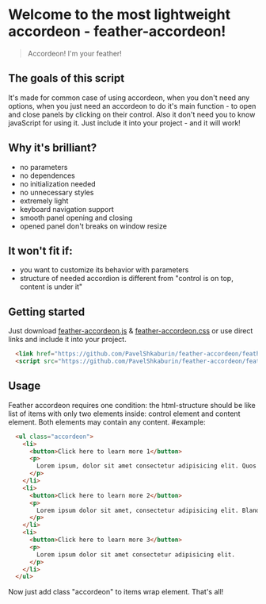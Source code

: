 # Welcome to the most lightweight accordeon - feather-accordeon!

> Accordeon! I'm your feather!

## The goals of this script

It's made for common case of using accordeon, when you don't need any options, when you just need an accordeon to do it's main function - to open and close panels by clicking on their control. 
Also it don't need you to know javaScript for using it. Just include it into your project - and it will work!

## Why it's brilliant? 
- no parameters
- no dependences
- no initialization needed
- no  unnecessary styles
- extremely light
- keyboard navigation support
- smooth panel opening and closing
- opened panel don't breaks on window resize

## It won't fit if:
- you want to customize its behavior with parameters
- structure of needed accordion is different from  "control is on top, content is under it"

## Getting started

Just download [feather-accordeon.js](https://github.com/PavelShkaburin/feather-accordeon/feather-accordeon.js) & [feather-accordeon.css](https://github.com/PavelShkaburin/feather-accordeon/feather-accordeon.css) or use direct links and include it into your project.

``` html
  <link href="https://github.com/PavelShkaburin/feather-accordeon/feather-accordeon.css" rel="stylesheet" type="text/css">
  <script src="https://github.com/PavelShkaburin/feather-accordeon/feather-accordeon.js"> </script>
```

## Usage

Feather accordeon requires one condition: the html-structure should be like list of items with only two elements inside: control element and content element. Both elements may contain any content. 
#example:
```html
  <ul class="accordeon">
    <li>
      <button>Click here to learn more 1</button>
      <p>
        Lorem ipsum, dolor sit amet consectetur adipisicing elit. Quos dolorem libero esse quas aspernatur officia unde laudantium vitae, facere a?
      </p>
    </li>
    <li>
      <button>Click here to learn more 2</button>
      <p>
        Lorem ipsum dolor sit amet, consectetur adipisicing elit. Blanditiis sint, sunt magni impedit enim ad tempora optio, illum aliquid, vitae nulla repudiandae! Quam consequuntur laboriosam architecto sint repellat officiis dolor!
      </p>
    </li>
    <li>
      <button>Click here to learn more 3</button>
      <p>
        Lorem ipsum dolor sit amet consectetur adipisicing elit.
      </p>
    </li>
  </ul>
``` 
Now  just add class "accordeon" to items wrap element. That's all!







